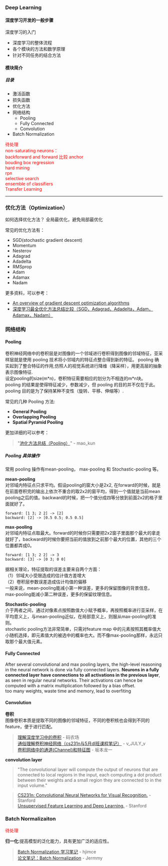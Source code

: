 ### Deep Learning



#### 深度学习开发的一般步骤

深度学习的入门
- 深度学习的整体流程
- 各个模块的方法和数学原理
- 针对不同任务的结合方法

#### 模块简介

##### 目录
- 激活函数
- 损失函数
- 优化方法
- 网络结构
    - Pooling
    - Fully Connected
    - Convolution
- Batch Normalization <font color=#FF0000>  

<font color=#FFOOOO>待处理</font>    
non-saturating neurons：  
backforward and forward 比较
anchor  
bouding box regression  
hard mining  
rpn  
selective search  
ensemble of classifiers  
Transfer Learning  

</font>

---

### 优化方法（Optimization）

如何选择优化方法？
全局最优化，避免局部最优化

常见的优化方法有：
- SGD(stochastic gradient descent)
- Momentum
- Nesterov
- Adagrad
- Adadelta
- RMSprop
- Adam
- Adamax
- Nadam

更多资料，可以参考：
- [An overview of gradient descent optimization algorithms](http://ruder.io/optimizing-gradient-descent/)
- [深度学习最全优化方法总结比较（SGD，Adagrad，Adadelta，Adam，Adamax，Nadam）](https://zhuanlan.zhihu.com/p/22252270)



### 网络结构
#### Pooling
卷积神经网络中的卷积层是对图像的一个邻域进行卷积得到图像的邻域特征，亚采样层就是使用 pooling 技术将小邻域内的特征点整合得到新的特征。 pooling 确实起到了整合特征的作用,仿照人的视觉系统进行降维（降采样），用更高层的抽象表示图像特征.      
设定pooling的size(m\*n)，卷积特征需要相应的划分为不相连的m\*n块。  
pooling 的结果是使得特征减少，参数减少，但 pooling 的目的并不仅在于此。pooling 目的是为了保持某种不变性（旋转、平移、伸缩等）.

常见的几种 Pooling 方法:
- **General Pooling**
- **Overlapping Pooling**
- **Spatial Pyramid Pooling**

更加详细的可以参考：
> "[池化方法总结（Pooling）](https://blog.csdn.net/mao_kun/article/details/50507376)" - mao_kun 

##### Pooling 具体操作
常用 pooling  操作有mean-pooling， max-pooling 和 Stochastic-pooling 等。  

**mean-pooling**  
对邻域内特征点只求平均。假设pooling的窗大小是2x2, 在forward的时候，就是在前面卷积完的输出上依次不重合的取2x2的窗平均，得到一个值就是当前mean pooling之后的值。backward的时候，把一个值分成四等分放到前面2x2的格子里面就好了。
```
forward: [1 3; 2 2] -> [2]
backward: [2] -> [0.5 0.5; 0.5 0.5]
```

**max-pooling**  
对邻域内特征点取最大。forward的时候你只需要把2x2窗子里面那个最大的拿走就好了，backward的时候你要把当前的值放到之前那个最大的位置，其他的三个位置都弄成0。
```
forward: [1 3; 2 2] -> 3
backward: [3] -> [0 3; 0 0]
```
据相关理论，特征提取的误差主要来自两个方面：   
（1）邻域大小受限造成的估计值方差增大  
（2）卷积层参数误差造成估计均值的偏移  
一般来说，mean-pooling能减小第一种误差，更多的保留图像的背景信息，max-pooling能减小第二种误差，更多的保留纹理信息。

**Stochastic-pooling**  
介于两者之间，通过对像素点按照数值大小赋予概率，再按照概率进行亚采样，在平均意义上，与mean-pooling近似，在局部意义上，则服从max-pooling的准则。  
stochastic pooling方法非常简单，只需对feature map   中的元素按照其概率值大小随机选择，即元素值大的被选中的概率也大。而不像max-pooling那样，永远只取那个最大值元素。


#### Fully Connected
After several convolutional and max pooling layers, the high-level reasoning in the neural network is done via fully connected layers. **Neurons in a fully connected layer have connections to all activations in the previous layer**, as seen in regular neural networks. Their activations can hence be computed with a matrix multiplication followed by a bias offset.  
too many weights, waste time and memory, lead to overfiting  


#### Convolution
**卷积**  
图像卷积本质是提取不同的图像的邻域特征，不同的卷积核也会得到不同的feature，便于进行匹配。


>[理解深度学习中的卷积](http://www.hankcs.com/ml/understanding-the-convolution-in-deep-learning.html) - 码农场  
>[通俗理解卷积神经网络（cs231n与5月dl班课程笔记）](https://blog.csdn.net/v_july_v/article/details/51812459) - v_JULY_v  
>[卷积网络中的通道(Channel)和特征图](https://www.jianshu.com/p/bf8749e15566) - 坂本龙一

**convolution layer**

> "The convolutional layer  will compute the output of neurons that are connected to local regions in the input, each computing a dot product between their weights and a small region they are connected to in the input volume."   


> [CS231n: Convolutional Neural Networks for Visual Recognition.](http://cs231n.github.io/)  - Stanford  
> [Unsupervised Feature Learning and Deep Learning.](http://ufldl.stanford.edu/tutorial/) - Stanford


### Batch Normalizaiton
<font color=#FF0000> 待处理 </font>  

**归一化**:提高模型的泛化能力，具有更加广泛的适应性。  

>[Batch Normalization 学习笔记](https://blog.csdn.net/hjimce/article/details/50866313) - hjimce  
>[论文笔记：Batch Normalization](http://jermmy.xyz/2017/09/02/2017-9-2-paper-notes-batch-normalization/) - Jermmy  



